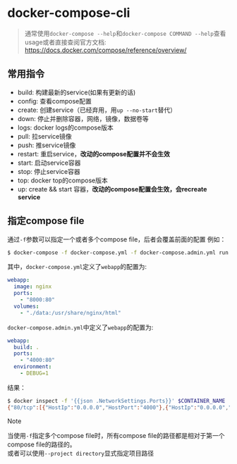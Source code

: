 # docker-compose-cli
> 通常使用`docker-compose --help`和`docker-compose COMMAND --help`查看usage或者直接查阅官方文档: https://docs.docker.com/compose/reference/overview/ 			

## 常用指令
* build: 构建最新的service(如果有更新的话)
* config: 查看compose配置
* create: 创建service（已经弃用，用`up --no-start`替代）
* down: 停止并删除容器，网络，镜像，数据卷等
* logs: docker logs的compose版本
* pull: 拉service镜像
* push: 推service镜像
* restart: 重启service，**改动的compose配置并不会生效**
* start: 启动service容器
* stop: 停止service容器
* top: docker top的compose版本
* up: create && start 容器，**改动的compose配置会生效，会recreate service**


## 指定compose file
通过`-f`参数可以指定一个或者多个compose file，后者会覆盖前面的配置
例如：
```bash
$ docker-compose -f docker-compose.yml -f docker-compose.admin.yml run backup_db
```
其中，`docker-compose.yml`定义了`webapp`的配置为:
```yaml
webapp:
  image: nginx
  ports:
    - "8000:80"
  volumes:
    - "./data:/usr/share/nginx/html"
```
`docker-compose.admin.yml`中定义了`webapp`的配置为:
```yaml
webapp:
  build: .
  ports:
    - "4000:80"
  environment:
    - DEBUG=1
```
结果：
```bash
$ docker inspect -f '{{json .NetworkSettings.Ports}}' $CONTAINER_NAME
{"80/tcp":[{"HostIp":"0.0.0.0","HostPort":"4000"},{"HostIp":"0.0.0.0","HostPort":"8000"}]}
```

> [!Note]
> 当使用`-f`指定多个compose file时，所有compose file的路径都是相对于第一个compose file的路径的。				
> 或者可以使用`--project directory`显式指定项目路径


